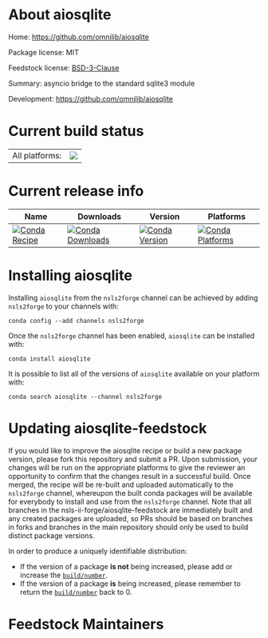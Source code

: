 About aiosqlite
===============

Home: https://github.com/omnilib/aiosqlite

Package license: MIT

Feedstock license: [BSD-3-Clause](https://github.com/nsls-ii-forge/aiosqlite-feedstock/blob/master/LICENSE.txt)

Summary: asyncio bridge to the standard sqlite3 module

Development: https://github.com/omnilib/aiosqlite

Current build status
====================


<table><tr><td>All platforms:</td>
    <td>
      <a href="https://dev.azure.com/nsls2forge/nsls2forge/_build/latest?definitionId=270&branchName=master">
        <img src="https://dev.azure.com/nsls2forge/nsls2forge/_apis/build/status/aiosqlite-feedstock?branchName=master">
      </a>
    </td>
  </tr>
</table>

Current release info
====================

| Name | Downloads | Version | Platforms |
| --- | --- | --- | --- |
| [![Conda Recipe](https://img.shields.io/badge/recipe-aiosqlite-green.svg)](https://anaconda.org/nsls2forge/aiosqlite) | [![Conda Downloads](https://img.shields.io/conda/dn/nsls2forge/aiosqlite.svg)](https://anaconda.org/nsls2forge/aiosqlite) | [![Conda Version](https://img.shields.io/conda/vn/nsls2forge/aiosqlite.svg)](https://anaconda.org/nsls2forge/aiosqlite) | [![Conda Platforms](https://img.shields.io/conda/pn/nsls2forge/aiosqlite.svg)](https://anaconda.org/nsls2forge/aiosqlite) |

Installing aiosqlite
====================

Installing `aiosqlite` from the `nsls2forge` channel can be achieved by adding `nsls2forge` to your channels with:

```
conda config --add channels nsls2forge
```

Once the `nsls2forge` channel has been enabled, `aiosqlite` can be installed with:

```
conda install aiosqlite
```

It is possible to list all of the versions of `aiosqlite` available on your platform with:

```
conda search aiosqlite --channel nsls2forge
```




Updating aiosqlite-feedstock
============================

If you would like to improve the aiosqlite recipe or build a new
package version, please fork this repository and submit a PR. Upon submission,
your changes will be run on the appropriate platforms to give the reviewer an
opportunity to confirm that the changes result in a successful build. Once
merged, the recipe will be re-built and uploaded automatically to the
`nsls2forge` channel, whereupon the built conda packages will be available for
everybody to install and use from the `nsls2forge` channel.
Note that all branches in the nsls-ii-forge/aiosqlite-feedstock are
immediately built and any created packages are uploaded, so PRs should be based
on branches in forks and branches in the main repository should only be used to
build distinct package versions.

In order to produce a uniquely identifiable distribution:
 * If the version of a package **is not** being increased, please add or increase
   the [``build/number``](https://conda.io/docs/user-guide/tasks/build-packages/define-metadata.html#build-number-and-string).
 * If the version of a package **is** being increased, please remember to return
   the [``build/number``](https://conda.io/docs/user-guide/tasks/build-packages/define-metadata.html#build-number-and-string)
   back to 0.

Feedstock Maintainers
=====================


